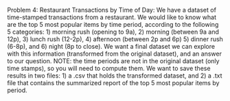 Problem 4: Restaurant Transactions by Time of Day: We have a dataset of time-stamped transactions from a restaurant. We would like to know what are the top 5 most popular items by time period, according to the following 5 categories: 1) morning rush (opening to 9a), 2) morning (between 9a and 12p), 3) lunch rush (12-2p), 4) afternoon (between 2p and 6p) 5) dinner rush (6-8p), and 6) night (8p to close). We want a final dataset we can explore with this information (transformed from the original dataset), and an answer to our question. NOTE: the time periods are not in the original dataset (only time stamps), so you will need to compute them. We want to save these results in two files: 1) a .csv that holds the transformed dataset, and 2) a .txt file that contains the summarized report of the top 5 most popular items by period.
